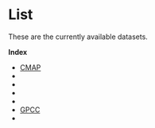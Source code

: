 # List

These are the currently available datasets.

**Index**

* [CMAP](cmap.md)			
* [](cmip6_etccdi.md)		
* [](cmorph.md)		
* [](frogs.md)
* [](ghcn.md)
* [GPCC](gpcc.md)
* [](gpcp.md)
